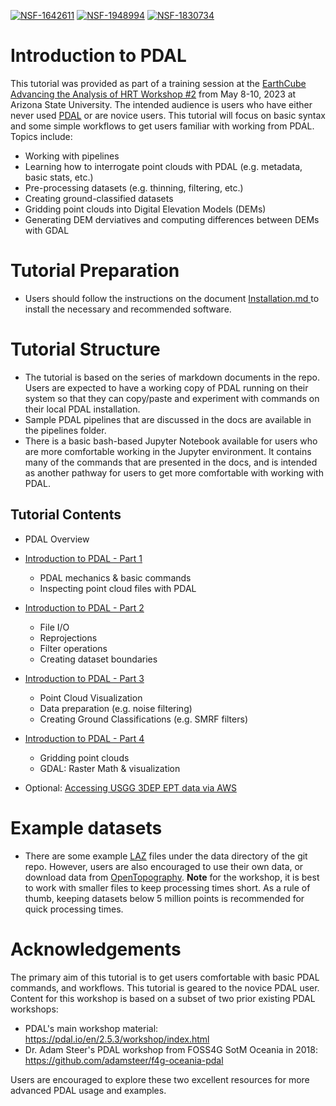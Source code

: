 [![NSF-1642611](https://img.shields.io/badge/NSF-1642611-blue.svg)](https://nsf.gov/awardsearch/showAward?AWD_ID=1642611) [![NSF-1948994](https://img.shields.io/badge/NSF-1948994-blue.svg)](https://nsf.gov/awardsearch/showAward?AWD_ID=1948994) [![NSF-1830734](https://img.shields.io/badge/NSF-1830734-blue.svg)](https://nsf.gov/awardsearch/showAward?AWD_ID=1830734)

# Introduction to PDAL
This tutorial was provided as part of a training session at the [EarthCube Advancing the Analysis of HRT Workshop #2](https://opentopography.org/workshops/earthcube-advancing-analysis-hrt-workshop-2) from May 8-10, 2023 at Arizona State University. The intended audience is users who have either never used [PDAL](https://pdal.io/en/latest/) or are novice users.  This tutorial will focus on basic syntax and some simple workflows to get
users familiar with working from PDAL.  Topics include:
- Working with pipelines
- Learning how to interrogate point clouds with PDAL (e.g. metadata, basic stats, etc.)
- Pre-processing datasets (e.g. thinning, filtering, etc.)
- Creating ground-classified datasets
- Gridding point clouds into Digital Elevation Models (DEMs)
- Generating DEM derviatives and computing differences between DEMs with GDAL

# Tutorial Preparation
- Users should follow the instructions on the document [Installation.md
](./Installation.md) to install the necessary and recommended software.

# Tutorial Structure
- The tutorial is based on the series of markdown documents in the repo.  Users are expected to have a working copy of PDAL running on their system so that they can copy/paste and experiment with commands on their local PDAL installation.
- Sample PDAL pipelines that are discussed in the docs are available in the pipelines folder.  
- There is a basic bash-based Jupyter Notebook available for users who are more comfortable working in the Jupyter environment. It contains many of the commands that are presented in the docs, and is intended as another pathway for users to get more comfortable with working with PDAL. 

## Tutorial Contents
- PDAL Overview
- [Introduction to PDAL - Part 1](./IntrotoPDAL_Part1.md)
  - PDAL mechanics & basic commands
  - Inspecting point cloud files with PDAL

- [Introduction to PDAL - Part 2](./IntrotoPDAL_Part2.md)
  - File I/O
  - Reprojections
  - Filter operations
  - Creating dataset boundaries

- [Introduction to PDAL - Part 3](./IntrotoPDAL_Part3.md)
  - Point Cloud Visualization
  - Data preparation (e.g. noise filtering)
  - Creating Ground Classifications (e.g. SMRF filters)

- [Introduction to PDAL - Part 4](./IntrotoPDAL_Part4.md)
  - Gridding point clouds
  - GDAL: Raster Math & visualization

- Optional: [Accessing USGG 3DEP EPT data via AWS](AccessUSGS3DEPEntwine.md)


# Example datasets
- There are some example [LAZ](https://laszip.org/) files under the data directory of the git repo.  However, users are also encouraged to use their own data, or download data from [OpenTopography](https://portal.opentopography.org/datasets).  **Note** for the workshop, it is best to work with smaller files to keep processing times short.  As a rule of thumb, keeping datasets below 5 million points is recommended for quick processing times.

# Acknowledgements 
The primary aim of this tutorial is to get users comfortable with basic PDAL commands, and workflows. This tutorial is geared to the novice PDAL user. Content for this workshop is based on a subset of two prior existing PDAL workshops:
- PDAL's main workshop material: https://pdal.io/en/2.5.3/workshop/index.html
- Dr. Adam Steer's PDAL workshop from FOSS4G SotM Oceania in 2018: https://github.com/adamsteer/f4g-oceania-pdal

Users are encouraged to explore these two excellent resources for more advanced PDAL usage and examples.
